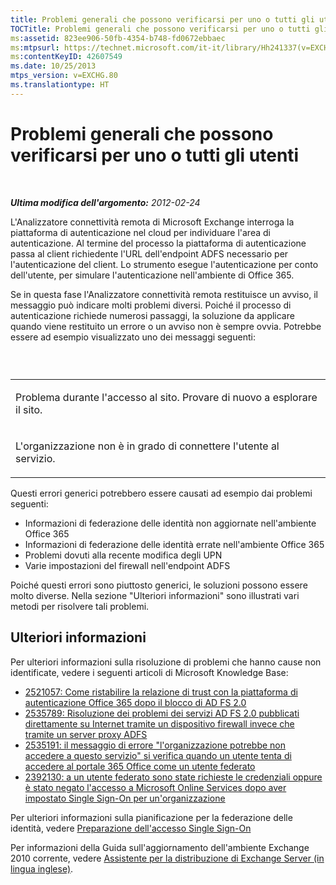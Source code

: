 ```yaml
---
title: Problemi generali che possono verificarsi per uno o tutti gli utenti
TOCTitle: Problemi generali che possono verificarsi per uno o tutti gli utenti
ms:assetid: 823ee906-50fb-4354-b748-fd0672ebbaec
ms:mtpsurl: https://technet.microsoft.com/it-it/library/Hh241337(v=EXCHG.80)
ms:contentKeyID: 42607549
ms.date: 10/25/2013
mtps_version: v=EXCHG.80
ms.translationtype: HT
---
```


# Problemi generali che possono verificarsi per uno o tutti gli utenti

 

***Ultima modifica dell'argomento:** 2012-02-24*

L'Analizzatore connettività remota di Microsoft Exchange interroga la piattaforma di autenticazione nel cloud per individuare l'area di autenticazione. Al termine del processo la piattaforma di autenticazione passa al client richiedente l'URL dell'endpoint ADFS necessario per l'autenticazione del client. Lo strumento esegue l'autenticazione per conto dell'utente, per simulare l'autenticazione nell'ambiente di Office 365.

Se in questa fase l'Analizzatore connettività remota restituisce un avviso, il messaggio può indicare molti problemi diversi. Poiché il processo di autenticazione richiede numerosi passaggi, la soluzione da applicare quando viene restituito un errore o un avviso non è sempre ovvia. Potrebbe essere ad esempio visualizzato uno dei messaggi seguenti:

###  

<table>
<colgroup>
<col style="width: 100%" />
</colgroup>
<tbody>
<tr class="odd">
<td><p>Problema durante l'accesso al sito. Provare di nuovo a esplorare il sito.</p></td>
</tr>
<tr class="even">
<td><p>L'organizzazione non è in grado di connettere l'utente al servizio.</p></td>
</tr>
</tbody>
</table>

Questi errori generici potrebbero essere causati ad esempio dai problemi seguenti:

  - Informazioni di federazione delle identità non aggiornate nell'ambiente Office 365  
  - Informazioni di federazione delle identità errate nell'ambiente Office 365  
  - Problemi dovuti alla recente modifica degli UPN  
  - Varie impostazioni del firewall nell'endpoint ADFS  

Poiché questi errori sono piuttosto generici, le soluzioni possono essere molto diverse. Nella sezione "Ulteriori informazioni" sono illustrati vari metodi per risolvere tali problemi.

## Ulteriori informazioni

Per ulteriori informazioni sulla risoluzione di problemi che hanno cause non identificate, vedere i seguenti articoli di Microsoft Knowledge Base:

  - [2521057: Come ristabilire la relazione di trust con la piattaforma di autenticazione Office 365 dopo il blocco di AD FS 2.0](http://go.microsoft.com/fwlink/?linkid=3052%26kbid=2521057)  
  - [2535789: Risoluzione dei problemi dei servizi AD FS 2.0 pubblicati direttamente su Internet tramite un dispositivo firewall invece che tramite un server proxy ADFS](http://go.microsoft.com/fwlink/?linkid=3052%26kbid=2535789)  
  - [2535191: il messaggio di errore "l'organizzazione potrebbe non accedere a questo servizio" si verifica quando un utente tenta di accedere al portale 365 Office come un utente federato](http://go.microsoft.com/fwlink/?linkid=3052%26kbid=2535191)  
  - [2392130: a un utente federato sono state richieste le credenziali oppure è stato negato l'accesso a Microsoft Online Services dopo aver impostato Single Sign-On per un'organizzazione](http://go.microsoft.com/fwlink/?linkid=3052%26kbid=2392130)  

Per ulteriori informazioni sulla pianificazione per la federazione delle identità, vedere [Preparazione dell'accesso Single Sign-On](http://onlinehelp.microsoft.com/it-it/office365-enterprises/ff652540.aspx)

Per informazioni della Guida sull'aggiornamento dell'ambiente Exchange 2010 corrente, vedere [Assistente per la distribuzione di Exchange Server (in lingua inglese)](http://technet.microsoft.com/it-it/exdeploy2010/default.aspx).

